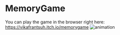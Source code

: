 # MemoryGame
You can play the game in the browser right here: https://vikafrantsuh.itch.io/memorygame
![animation](https://user-images.githubusercontent.com/38578416/41822689-54d6d708-77fc-11e8-840f-51c796adbdde.gif)
